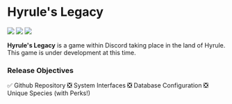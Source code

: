 # Hyrule's Legacy
![](https://img.shields.io/badge/dynamic/json?color=228B22&label=version&query=version&url=https%3A%2F%2Fgithub.com%2Fchroma9%2FHyrulesLegacy%2Fraw%2Fmaster%2Fpackage.json)
![](https://img.shields.io/badge/eris-0.13.3-4e98d8)
![](https://img.shields.io/badge/typescript-3.9.7-blue)

**Hyrule's Legacy** is a game within Discord taking place in the land of Hyrule. This game is under
development at this time.

### Release Objectives
✅ Github Repository
❎ System Interfaces
❎ Database Configuration
❎ Unique Species (with Perks!)

